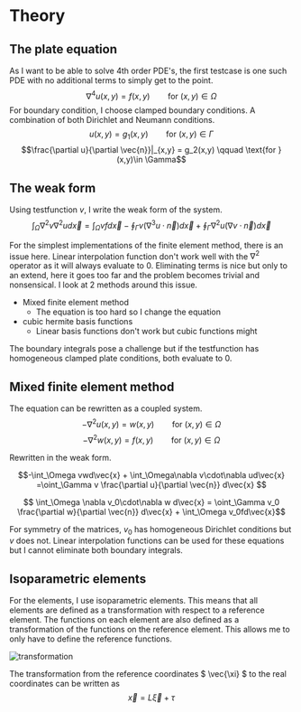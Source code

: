 # Theory
## The plate equation
As I want to be able to solve 4th order PDE's, the first testcase is one such PDE with no additional terms to simply get to the point.
$$\nabla^4u(x,y) = f(x,y) \qquad \text{for } (x,y)\in \Omega$$
For boundary condition, I choose clamped boundary conditions. A combination of both Dirichlet and Neumann conditions.
$$u(x,y) = g_1(x,y) \qquad \text{for } (x,y)\in \Gamma$$
$$\frac{\partial u}{\partial \vec{n}}|_{x,y} = g_2(x,y) \qquad \text{for } (x,y)\in \Gamma$$

## The weak form
Using testfunction $v$, I write the weak form of the system.
$$\int_\Omega \nabla^2v\nabla^2u d\vec{x} = \int_\Omega vf d\vec{x} -
\oint_\Gamma v (\nabla^3u\cdot\vec{n}) d\vec{x}
+\oint_\Gamma \nabla^2u(\nabla v\cdot\vec{n})d\vec{x}$$

For the simplest implementations of the finite element method, there is an issue here. Linear interpolation function don't work well with the $\nabla^2$ operator as it will always evaluate to 0. Eliminating terms is nice but only to an extend, here it goes too far and the problem becomes trivial and nonsensical. I look at 2 methods around this issue.
- Mixed finite element method
  - The equation is too hard so I change the equation
- cubic hermite basis functions
  - Linear basis functions don't work but cubic functions might
 
The boundary integrals pose a challenge but if the testfunction has homogeneous clamped plate conditions, both evaluate to 0. 

## Mixed finite element method
The equation can be rewritten as a coupled system.
$$-\nabla^2u(x,y) = w(x,y) \qquad \text{for } (x,y)\in \Omega$$
$$-\nabla^2w(x,y) = f(x,y) \qquad \text{for } (x,y)\in \Omega$$

Rewritten in the weak form.

$$-\int_\Omega vwd\vec{x} + \int_\Omega\nabla v\cdot\nabla ud\vec{x}
    =\oint_\Gamma v  \frac{\partial u}{\partial \vec{n}} d\vec{x} $$
    
$$ \int_\Omega \nabla v_0\cdot\nabla w d\vec{x} =
    \oint_\Gamma v_0 \frac{\partial w}{\partial \vec{n}} d\vec{x} + \int_\Omega v_0fd\vec{x}$$

For symmetry of the matrices, $v_0$ has homogeneous Dirichlet conditions but $v$ does not. Linear interpolation functions can be used for these equations but I cannot eliminate both boundary integrals. 

## Isoparametric elements
For the elements, I use isoparametric elements. This means that all elements are defined as a transformation with respect to a reference element. The functions on each element are also defined as a transformation of the functions on the reference element. This allows me to only have to define the reference functions. 

![transformation](https://github.com/StormieWormie/PlateDeformation/assets/46678214/d5adc4e0-c8a7-49c8-8b31-5d9faae0dfe4)

The transformation from the reference coordinates $ \vec{\xi} $ to the real coordinates can be written as
$$\vec{x} = L\vec{\xi} + \tau$$
